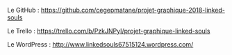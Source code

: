 Le GitHub : https://github.com/cegepmatane/projet-graphique-2018-linked-souls

Le Trello : https://trello.com/b/PzkJNPyI/projet-graphique-linked-souls

Le WordPress : http://www.linkedsouls67515124.wordpress.com/